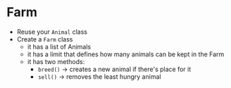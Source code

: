 # Farm

- Reuse your `Animal` class
- Create a `Farm` class
  - it has a list of Animals
  - it has a limit that defines how many animals can be kept in the Farm
  - it has two methods:
    - `breed()` -> creates a new animal if there's place for it
    - `sell()` -> removes the least hungry animal
